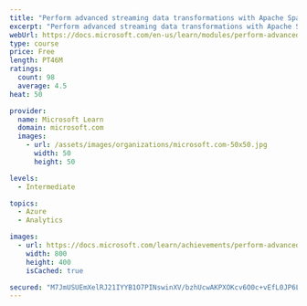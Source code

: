 ```yaml
---
title: "Perform advanced streaming data transformations with Apache Spark and Kafka in Azure HDInsight"
excerpt: "Perform advanced streaming data transformations with Apache Spark and Kafka in Azure HDInsight"
webUrl: https://docs.microsoft.com/en-us/learn/modules/perform-advanced-streaming-data-transformations-with-spark-kafka/
type: course
price: Free
length: PT46M
ratings:
  count: 98
  average: 4.5
heat: 50

provider:
  name: Microsoft Learn
  domain: microsoft.com
  images:
    - url: /assets/images/organizations/microsoft.com-50x50.jpg
      width: 50
      height: 50

levels:
  - Intermediate

topics:
  - Azure
  - Analytics

images:
  - url: https://docs.microsoft.com/learn/achievements/perform-advanced-streaming-data-transformations-social.png
    width: 800
    height: 400
    isCached: true

secured: "M7JmUSUEmXelRJ21IYYB1O7PINswinXV/bzhUcwAKPXOKcv6O0c+vEfL0JP6Lp5JRdepKWktWV4mH0//bynd3KNCDlDnceWsONBz/vmFY05UX+Y+uANC+7XdMvZelh67Xm6YdGuNWuM/gOeblpdD4sA79mkbbMtvygFlA+ZVyuewwFM+MvdW61Q/lxCbfNSRmMGcg59NzNFZVhf1XdevrDDwmO3t7GCBUs/bn9/quca1cEJejNjwHoyswp7HUN1KUVBvvQy330xMOUwZ2mLasbnOKiwul9GHdwDT/exU3r7/EptuvoBc72kwjU7vna6alNP7MdcmVsfPLz6GOl/Aq+E9y2Z20pcvGr5D/fqjaNIxXw0E/mZI7UJs8bcaCuurfyTXwUZ3uQIEFSrXuB3V36ddars6GCyTG2cneyt+xiQ=;hVlJwrGO9S4QjqNg+lyH0Q=="
---
```


